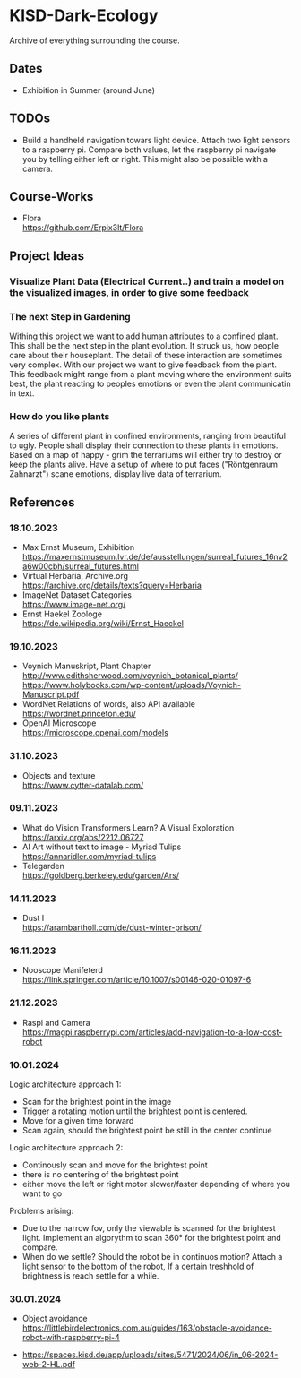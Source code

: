 # KISD-Dark-Ecology
Archive of everything surrounding the course.

## Dates
- Exhibition in Summer (around June)

## TODOs
- Build a handheld navigation towars light device. Attach two light sensors to a raspberry pi. Compare both values, let the raspberry pi navigate you by telling either left or right. This might also be possible with a camera.

## Course-Works
- Flora <br> https://github.com/Erpix3lt/Flora

## Project Ideas
### Visualize Plant Data (Electrical Current..) and train a model on the visualized images, in order to give some feedback
### The next Step in Gardening
Withing this project we want to add human attributes to a confined plant. This shall be the next step in the plant evolution. It struck us, how people care about their houseplant.   The detail of these interaction are sometimes very complex. With our project we want to give feedback from the plant. This feedback might range from a plant moving where the environment suits best, the plant reacting to peoples emotions or even the plant communicatin in text.
### How do you like plants
A series of different plant in confined environments, ranging from beautiful to ugly. People shall display their connection to these plants in emotions. Based on a map of happy - grim the terrariums will either try to destroy or keep the plants alive.
Have a setup of where to put faces ("Röntgenraum Zahnarzt") scane emotions, display live data of terrarium.
  
## References
### 18.10.2023
- Max Ernst Museum, Exhibition <br> https://maxernstmuseum.lvr.de/de/ausstellungen/surreal_futures_16nv2a6w00cbh/surreal_futures.html
- Virtual Herbaria, Archive.org <br> https://archive.org/details/texts?query=Herbaria
- ImageNet Dataset Categories <br> https://www.image-net.org/
- Ernst Haekel Zoologe <br> https://de.wikipedia.org/wiki/Ernst_Haeckel

### 19.10.2023
- Voynich Manuskript, Plant Chapter <br> http://www.edithsherwood.com/voynich_botanical_plants/ <br> https://www.holybooks.com/wp-content/uploads/Voynich-Manuscript.pdf
- WordNet Relations of words, also API available <br> https://wordnet.princeton.edu/
- OpenAI Microscope <br> https://microscope.openai.com/models

### 31.10.2023
- Objects and texture <br> https://www.cytter-datalab.com/

### 09.11.2023
- What do Vision Transformers Learn? A Visual Exploration <br>https://arxiv.org/abs/2212.06727
- AI Art without text to image - Myriad Tulips <br>https://annaridler.com/myriad-tulips
- Telegarden <br> https://goldberg.berkeley.edu/garden/Ars/

### 14.11.2023
- Dust I <br> https://arambartholl.com/de/dust-winter-prison/

### 16.11.2023
- Nooscope Manifeterd <br> https://link.springer.com/article/10.1007/s00146-020-01097-6

### 21.12.2023
- Raspi and Camera <br> https://magpi.raspberrypi.com/articles/add-navigation-to-a-low-cost-robot

### 10.01.2024
Logic architecture approach 1:
- Scan for the brightest point in the image
- Trigger a rotating motion until the brightest point is centered.
- Move for a given time forward
- Scan again, should the brightest point be still in the center continue

Logic architecture approach 2:
- Continously scan and move for the brightest point
- there is no centering of the brightest point
- either move the left or right motor slower/faster depending of where you want to go

Problems arising:
- Due to the narrow fov, only the viewable is scanned for the brightest light. Implement an algorythm to scan 360° for the brightest point and compare.
- When do we settle? Should the robot be in continuos motion? Attach a light sensor to the bottom of the robot, If a certain treshhold of brightness is reach settle for a while.

### 30.01.2024
- Object avoidance <br> https://littlebirdelectronics.com.au/guides/163/obstacle-avoidance-robot-with-raspberry-pi-4

- https://spaces.kisd.de/app/uploads/sites/5471/2024/06/in_06-2024-web-2-HL.pdf
